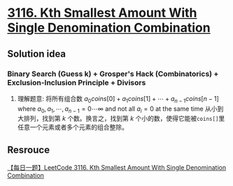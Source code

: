 # [3116. Kth Smallest Amount With Single Denomination Combination](https://leetcode.com/problems/kth-smallest-amount-with-single-denomination-combination/description/)

## Solution idea
### Binary Search (Guess k) + Grosper's Hack (Combinatorics) + Exclusion-Inclusion Principle + Divisors
1. 理解题意: 将所有组合数 $a_0coins[0] + a_1coins[1] + \cdots + a_{n-1}coins[n-1]$ where $a_0, a_1, \cdots, a_{n-1} = 0\cdots \infty$ and not all $a_i = 0$ at the same time 从小到大排列，找到第 $k$ 个数。换言之，找到第 $k$ 个小的数，使得它能被`coins[]`里任意一个元素或者多个元素的组合整除。


## Resrouce
[【每日一题】LeetCode 3116. Kth Smallest Amount With Single Denomination Combination](https://www.youtube.com/watch?v=R63BH6UDQXQ&ab_channel=HuifengGuan)